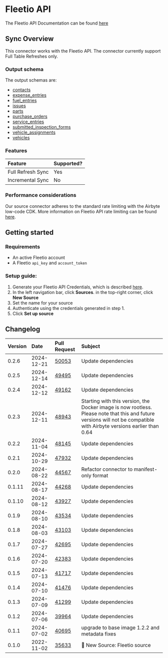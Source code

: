 # Fleetio API

The Fleetio API Documentation can be found [here](https://developer.fleetio.com)

## Sync Overview

This connector works with the Fleetio API. The connector currently support Full Table Refreshes only.

### Output schema

The output schemas are:

- [contacts](https://developer.fleetio.com/docs/api/v-2-contacts-index)
- [expense_entries](https://developer.fleetio.com/docs/api/v-1-expense-entries-index)
- [fuel_entries](https://developer.fleetio.com/docs/api/v-1-fuel-entries-index)
- [issues](https://developer.fleetio.com/docs/api/v-2-issues-index)
- [parts](https://developer.fleetio.com/docs/api/v-1-parts-index)
- [purchase_orders](https://developer.fleetio.com/docs/api/v-1-purchase-orders-index)
- [service_entries](https://developer.fleetio.com/docs/api/v-2-service-entries-index)
- [submitted_inspection_forms](https://developer.fleetio.com/docs/api/v-1-submitted-inspection-forms-index)
- [vehicle_assignments](https://developer.fleetio.com/docs/api/v-1-vehicle-assignments-index)
- [vehicles](https://developer.fleetio.com/docs/api/v-1-vehicles-index)

### Features

| Feature           | Supported? |
|:------------------|:-----------|
| Full Refresh Sync | Yes        |
| Incremental Sync  | No         |

### Performance considerations

Our source connector adheres to the standard rate limiting with the Airbyte low-code CDK. More information on Fleetio API rate limiting can be found [here](https://developer.fleetio.com/docs/overview/rate-limiting).

## Getting started

### Requirements

- An active Fleetio account
- A Fleetio `api_key` and `account_token`

### Setup guide:

1. Generate your Fleetio API Credentials, which is described [here](https://developer.fleetio.com/docs/overview/quick-start).
2. In the left navigation bar, click **Sources**. in the top-right corner, click **New Source**
3. Set the name for your source
4. Authenticate using the credentials generated in step 1.
5. Click **Set up source**

## Changelog

| Version | Date       | Pull Request                                             | Subject                                         |
|:--------|:-----------|:---------------------------------------------------------|:------------------------------------------------|
| 0.2.6 | 2024-12-21 | [50053](https://github.com/airbytehq/airbyte/pull/50053) | Update dependencies |
| 0.2.5 | 2024-12-14 | [49495](https://github.com/airbytehq/airbyte/pull/49495) | Update dependencies |
| 0.2.4 | 2024-12-12 | [49162](https://github.com/airbytehq/airbyte/pull/49162) | Update dependencies |
| 0.2.3 | 2024-12-11 | [48943](https://github.com/airbytehq/airbyte/pull/48943) | Starting with this version, the Docker image is now rootless. Please note that this and future versions will not be compatible with Airbyte versions earlier than 0.64 |
| 0.2.2 | 2024-11-04 | [48145](https://github.com/airbytehq/airbyte/pull/48145) | Update dependencies |
| 0.2.1 | 2024-10-29 | [47932](https://github.com/airbytehq/airbyte/pull/47932) | Update dependencies |
| 0.2.0 | 2024-08-22 | [44567](https://github.com/airbytehq/airbyte/pull/44567) | Refactor connector to manifest-only format |
| 0.1.11 | 2024-08-17 | [44268](https://github.com/airbytehq/airbyte/pull/44268) | Update dependencies |
| 0.1.10 | 2024-08-12 | [43927](https://github.com/airbytehq/airbyte/pull/43927) | Update dependencies |
| 0.1.9 | 2024-08-10 | [43534](https://github.com/airbytehq/airbyte/pull/43534) | Update dependencies |
| 0.1.8 | 2024-08-03 | [43103](https://github.com/airbytehq/airbyte/pull/43103) | Update dependencies |
| 0.1.7 | 2024-07-27 | [42695](https://github.com/airbytehq/airbyte/pull/42695) | Update dependencies |
| 0.1.6 | 2024-07-20 | [42383](https://github.com/airbytehq/airbyte/pull/42383) | Update dependencies |
| 0.1.5 | 2024-07-13 | [41717](https://github.com/airbytehq/airbyte/pull/41717) | Update dependencies |
| 0.1.4 | 2024-07-10 | [41476](https://github.com/airbytehq/airbyte/pull/41476) | Update dependencies |
| 0.1.3 | 2024-07-09 | [41299](https://github.com/airbytehq/airbyte/pull/41299) | Update dependencies |
| 0.1.2 | 2024-07-06 | [39964](https://github.com/airbytehq/airbyte/pull/39964) | Update dependencies |
| 0.1.1   | 2024-07-02 | [40695](https://github.com/airbytehq/airbyte/pull/40695) | upgrade to base image 1.2.2 and metadata fixes
| 0.1.0   | 2022-11-02 | [35633](https://github.com/airbytehq/airbyte/pull/35633) | 🎉 New Source: Fleetio source
